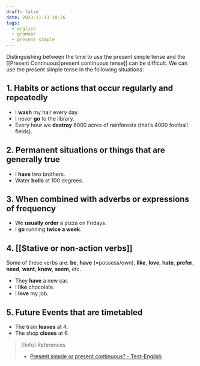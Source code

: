 ```yaml
---
draft: false
date: 2023-11-13 18:26
tags:
  - english
  - grammar
  - present-simple
---
```


Distinguishing between the time to use the present simple tense and the [[Present Continuous|present continuous tense]] can be difficult. We can use the present simple tense in the following situations:

## 1. Habits or actions that occur regularly and repeatedly
- I **wash** my hair every day.
- I never **go** to the library.
- Every hour we **destroy** 6000 acres of rainforests (that’s 4000 football fields).

## 2. Permanent situations or things that are generally true
- I **have** two brothers.
- Water **boils** at 100 degrees.

## 3. When combined with adverbs or expressions of frequency
- We **usually** **order** a pizza on Fridays.
- I **go** running **twice a week**.

## 4. [[Stative or non-action verbs]]
Some of these verbs are: **be**, **have** (=possess/own), **like**, **love**, **hate**, **prefer**, **need**, **want**, **know**, **seem**, etc.
- They **have** a new car.
- I **like** chocolate.
- I **love** my job.

## 5. Future Events that are timetabled
- The train **leaves** at 4.
- The shop **closes** at 6.

> [!info] References
> - [Present simple or present continuous? - Test-English](https://test-english.com/grammar-points/a1/present-simple-present-continuous)
